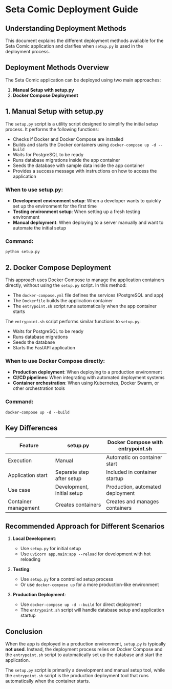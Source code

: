 # Seta Comic Deployment Guide

## Understanding Deployment Methods

This document explains the different deployment methods available for the Seta Comic application and clarifies when `setup.py` is used in the deployment process.

## Deployment Methods Overview

The Seta Comic application can be deployed using two main approaches:

1. **Manual Setup with setup.py**
2. **Docker Compose Deployment**

## 1. Manual Setup with setup.py

The `setup.py` script is a utility script designed to simplify the initial setup process. It performs the following functions:

- Checks if Docker and Docker Compose are installed
- Builds and starts the Docker containers using `docker-compose up -d --build`
- Waits for PostgreSQL to be ready
- Runs database migrations inside the app container
- Seeds the database with sample data inside the app container
- Provides a success message with instructions on how to access the application

### When to use setup.py:

- **Development environment setup**: When a developer wants to quickly set up the environment for the first time
- **Testing environment setup**: When setting up a fresh testing environment
- **Manual deployment**: When deploying to a server manually and want to automate the initial setup

### Command:
```
python setup.py
```

## 2. Docker Compose Deployment

This approach uses Docker Compose to manage the application containers directly, without using the `setup.py` script. In this method:

- The `docker-compose.yml` file defines the services (PostgreSQL and app)
- The `Dockerfile` builds the application container
- The `entrypoint.sh` script runs automatically when the app container starts

The `entrypoint.sh` script performs similar functions to `setup.py`:
- Waits for PostgreSQL to be ready
- Runs database migrations
- Seeds the database
- Starts the FastAPI application

### When to use Docker Compose directly:

- **Production deployment**: When deploying to a production environment
- **CI/CD pipelines**: When integrating with automated deployment systems
- **Container orchestration**: When using Kubernetes, Docker Swarm, or other orchestration tools

### Command:
```
docker-compose up -d --build
```

## Key Differences

| Feature | setup.py | Docker Compose with entrypoint.sh |
|---------|----------|-----------------------------------|
| Execution | Manual | Automatic on container start |
| Application start | Separate step after setup | Included in container startup |
| Use case | Development, initial setup | Production, automated deployment |
| Container management | Creates containers | Creates and manages containers |

## Recommended Approach for Different Scenarios

1. **Local Development**:
   - Use `setup.py` for initial setup
   - Use `uvicorn app.main:app --reload` for development with hot reloading

2. **Testing**:
   - Use `setup.py` for a controlled setup process
   - Or use `docker-compose up` for a more production-like environment

3. **Production Deployment**:
   - Use `docker-compose up -d --build` for direct deployment
   - The `entrypoint.sh` script will handle database setup and application startup

## Conclusion

When the app is deployed in a production environment, `setup.py` is typically **not used**. Instead, the deployment process relies on Docker Compose and the `entrypoint.sh` script to automatically set up the database and start the application.

The `setup.py` script is primarily a development and manual setup tool, while the `entrypoint.sh` script is the production deployment tool that runs automatically when the container starts.